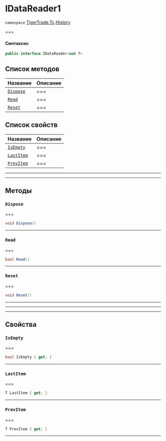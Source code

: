 # IDataReader1

`namespace` [TigerTrade.Tc](../).[History](./)

\===

#### Синтаксис

```csharp
public interface IDataReader<out T>
```

## Список методов

| Название                                       | Описание |
| ---------------------------------------------- | -------- |
| [`Dispose`](idatareader1.cs.md#method-dispose) | _===_    |
| [`Read`](idatareader1.cs.md#method-read)       | _===_    |
| [`Reset`](idatareader1.cs.md#method-reset)     | _===_    |

## Список свойств

| Название                                           | Описание |
| -------------------------------------------------- | -------- |
| [`IsEmpty`](idatareader1.cs.md#property-isempty)   | _===_    |
| [`LastItem`](idatareader1.cs.md#property-lastitem) | _===_    |
| [`PrevItem`](idatareader1.cs.md#property-previtem) | _===_    |

***

***

## Методы

### `Dispose` <a href="#method-dispose" id="method-dispose"></a>

\===

```csharp
void Dispose()
```

***

### `Read` <a href="#method-read" id="method-read"></a>

\===

```csharp
bool Read()
```

***

### `Reset` <a href="#method-reset" id="method-reset"></a>

\===

```csharp
void Reset()
```

***

***

***

## Свойства

### `IsEmpty` <a href="#property-isempty" id="property-isempty"></a>

\===

```csharp
bool IsEmpty { get; }
```

***

### `LastItem` <a href="#property-lastitem" id="property-lastitem"></a>

\===

```csharp
T LastItem { get; }
```

***

### `PrevItem` <a href="#property-previtem" id="property-previtem"></a>

\===

```csharp
T PrevItem { get; }
```

***

